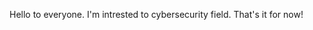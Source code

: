 Hello to everyone. 
I'm intrested to cybersecurity field.
That's it for now!

<!---
TheReal-CyberPunk/TheReal-CyberPunk is a ✨ special ✨ repository because its `README.md` (this file) appears on your GitHub profile.
You can click the Preview link to take a look at your changes.
--->

